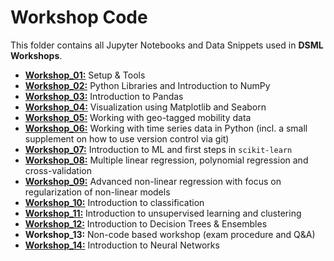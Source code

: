 # Workshop Code

This folder contains all Jupyter Notebooks and Data Snippets used in **DSML Workshops**.
- [**Workshop_01:**](https://github.com/IS3UniCologne/DSML_2020/tree/master/03_Workshops/DSML_WS_01_Setup%26Tools) Setup & Tools
- [**Workshop_02:**](https://github.com/IS3UniCologne/DSML_2020/tree/master/03_Workshops/DSML_WS_02_Libraries%26Numpy) Python Libraries and Introduction to NumPy
- [**Workshop_03:**](https://github.com/IS3UniCologne/DSML_2020/tree/master/03_Workshops/DSML_WS_03_Pandas) Introduction to Pandas
- [**Workshop_04:**](https://github.com/IS3UniCologne/DSML_2020/tree/master/03_Workshops/DSML_WS_04_Visualization) Visualization using Matplotlib and Seaborn
- [**Workshop_05:**](https://github.com/IS3UniCologne/DSML_2020/tree/master/03_Workshops/DSML_WS_05_MobilityDataLab) Working with geo-tagged mobility data
- [**Workshop_06:**](https://github.com/IS3UniCologne/DSML_2020/tree/master/03_Workshops/DSML_WS_06_TimeSeries) Working with time series data in Python (incl. a small supplement on how to use version control via git)
- [**Workshop_07:**](https://github.com/IS3UniCologne/DSML_2020/tree/master/03_Workshops/DSML_WS_07_MLIntro) Introduction to ML and first steps in `scikit-learn`
- [**Workshop_08:**](https://github.com/IS3UniCologne/DSML_2020/tree/master/03_Workshops/DSML_WS_08_PolyRegression) Multiple linear regression, polynomial regression and cross-validation
- [**Workshop_09:**](https://github.com/IS3UniCologne/DSML_2020/tree/master/03_Workshops/DSML_WS_09_AdvancedRegression) Advanced non-linear regression with focus on regularization of non-linear models
- [**Workshop_10:**](https://github.com/IS3UniCologne/DSML_2020/tree/master/03_Workshops/DSML_WS_10_Classification) Introduction to classification
- [**Workshop_11:**](https://github.com/IS3UniCologne/DSML_2020/tree/master/03_Workshops/DSML_WS_11_Unsupervised_Learning) Introduction to unsupervised learning and clustering
- [**Workshop_12:**](https://github.com/IS3UniCologne/DSML_2020/tree/master/03_Workshops/DSML_WS_12_DecisionTrees) Introduction to Decision Trees & Ensembles
- **Workshop_13:** Non-code based workshop (exam procedure and Q&A)
- [**Workshop_14:**](https://github.com/IS3UniCologne/DSML_2020/tree/master/03_Workshops/DSML_WS_12_DecisionTrees) Introduction to Neural Networks
